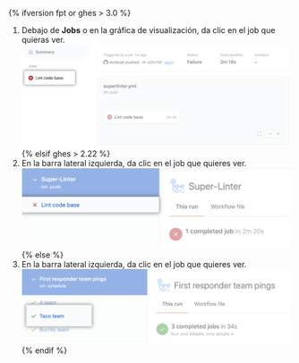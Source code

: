 {% ifversion fpt or ghes > 3.0 %}
1. Debajo de **Jobs** o en la gráfica de visualización, da clic en el job que quieras ver. ![Limpiar el job de código base](/assets/images/help/repository/superlinter-lint-code-base-job-updated.png)
{% elsif ghes > 2.22 %}
1. En la barra lateral izquierda, da clic en el job que quieres ver. ![Limpiar el job de código base](/assets/images/help/repository/superlinter-lint-code-base-job.png)
{% else %}
1. En la barra lateral izquierda, da clic en el job que quieres ver. ![Seleccionar un job de flujo de trabajo](/assets/images/help/repository/workflow-job.png)
{% endif %}
